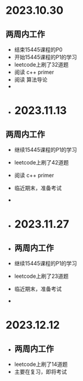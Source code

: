 # 2023.10.30

## 两周内工作
- 结束15445课程的P0
- 开始15445课程的P1的学习
- leetcode上刷了32道题
- 阅读 c++ primer
- 阅读 算法导论
- 
- # 2023.11.13
## 两周内工作
- 继续15445课程的P1的学习
- leetcode上刷了42道题
- 阅读 c++ primer
- 临近期末，准备考试

- 
- # 2023.11.27
- ## 两周内工作
- 继续15445课程的P1的学习
- leetcode上刷了23道题
- 临近期末，准备考试
- 
 # 2023.12.12
- ## 两周内工作
- leetcode上刷了14道题
- 主要在复习，即将考试

